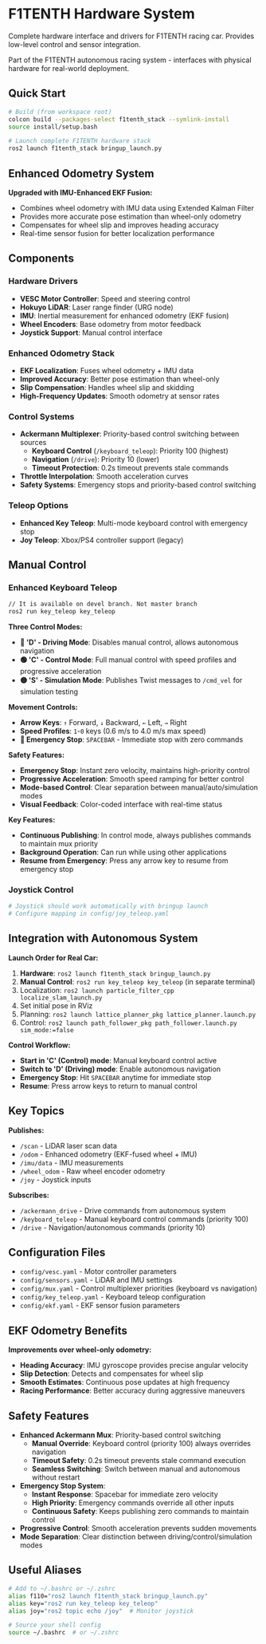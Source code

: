 # F1TENTH Hardware System

Complete hardware interface and drivers for F1TENTH racing car. Provides low-level control and sensor integration.

Part of the F1TENTH autonomous racing system - interfaces with physical hardware for real-world deployment.

## Quick Start

```bash
# Build (from workspace root)
colcon build --packages-select f1tenth_stack --symlink-install
source install/setup.bash

# Launch complete F1TENTH hardware stack
ros2 launch f1tenth_stack bringup_launch.py
```

## Enhanced Odometry System

**Upgraded with IMU-Enhanced EKF Fusion:**
- Combines wheel odometry with IMU data using Extended Kalman Filter
- Provides more accurate pose estimation than wheel-only odometry
- Compensates for wheel slip and improves heading accuracy
- Real-time sensor fusion for better localization performance

## Components

### Hardware Drivers
- **VESC Motor Controller**: Speed and steering control
- **Hokuyo LiDAR**: Laser range finder (URG node)
- **IMU**: Inertial measurement for enhanced odometry (EKF fusion)
- **Wheel Encoders**: Base odometry from motor feedback
- **Joystick Support**: Manual control interface

### Enhanced Odometry Stack
- **EKF Localization**: Fuses wheel odometry + IMU data
- **Improved Accuracy**: Better pose estimation than wheel-only
- **Slip Compensation**: Handles wheel slip and skidding
- **High-Frequency Updates**: Smooth odometry at sensor rates

### Control Systems
- **Ackermann Multiplexer**: Priority-based control switching between sources
  - **Keyboard Control** (`/keyboard_teleop`): Priority 100 (highest)
  - **Navigation** (`/drive`): Priority 10 (lower)
  - **Timeout Protection**: 0.2s timeout prevents stale commands
- **Throttle Interpolation**: Smooth acceleration curves
- **Safety Systems**: Emergency stops and priority-based control switching

### Teleop Options
- **Enhanced Key Teleop**: Multi-mode keyboard control with emergency stop
- **Joy Teleop**: Xbox/PS4 controller support (legacy)

## Manual Control

### Enhanced Keyboard Teleop
```bash
// It is available on devel branch. Not master branch
ros2 run key_teleop key_teleop
```

**Three Control Modes:**
- **🔵 'D' - Driving Mode**: Disables manual control, allows autonomous navigation
- **🟢 'C' - Control Mode**: Full manual control with speed profiles and progressive acceleration
- **🟡 'S' - Simulation Mode**: Publishes Twist messages to `/cmd_vel` for simulation testing

**Movement Controls:**
- **Arrow Keys**: `↑` Forward, `↓` Backward, `←` Left, `→` Right
- **Speed Profiles**: `1`-`0` keys (0.6 m/s to 4.0 m/s max speed)
- **🚨 Emergency Stop**: `SPACEBAR` - Immediate stop with zero commands

**Safety Features:**
- **Emergency Stop**: Instant zero velocity, maintains high-priority control
- **Progressive Acceleration**: Smooth speed ramping for better control
- **Mode-based Control**: Clear separation between manual/auto/simulation modes
- **Visual Feedback**: Color-coded interface with real-time status

**Key Features:**
- **Continuous Publishing**: In control mode, always publishes commands to maintain mux priority
- **Background Operation**: Can run while using other applications
- **Resume from Emergency**: Press any arrow key to resume from emergency stop

### Joystick Control
```bash
# Joystick should work automatically with bringup launch
# Configure mapping in config/joy_teleop.yaml
```

## Integration with Autonomous System

**Launch Order for Real Car:**
1. **Hardware**: `ros2 launch f1tenth_stack bringup_launch.py`
2. **Manual Control**: `ros2 run key_teleop key_teleop` (in separate terminal)
3. Localization: `ros2 launch particle_filter_cpp localize_slam_launch.py`
4. Set initial pose in RViz
5. Planning: `ros2 launch lattice_planner_pkg lattice_planner.launch.py`
6. Control: `ros2 launch path_follower_pkg path_follower.launch.py sim_mode:=false`

**Control Workflow:**
- **Start in 'C' (Control) mode**: Manual keyboard control active
- **Switch to 'D' (Driving) mode**: Enable autonomous navigation  
- **Emergency Stop**: Hit `SPACEBAR` anytime for immediate stop
- **Resume**: Press arrow keys to return to manual control

## Key Topics

**Publishes:**
- `/scan` - LiDAR laser scan data
- `/odom` - Enhanced odometry (EKF-fused wheel + IMU)
- `/imu/data` - IMU measurements
- `/wheel_odom` - Raw wheel encoder odometry
- `/joy` - Joystick inputs

**Subscribes:**
- `/ackermann_drive` - Drive commands from autonomous system
- `/keyboard_teleop` - Manual keyboard control commands (priority 100)
- `/drive` - Navigation/autonomous commands (priority 10)

## Configuration Files

- `config/vesc.yaml` - Motor controller parameters
- `config/sensors.yaml` - LiDAR and IMU settings  
- `config/mux.yaml` - Control multiplexer priorities (keyboard vs navigation)
- `config/key_teleop.yaml` - Keyboard teleop configuration
- `config/ekf.yaml` - EKF sensor fusion parameters

## EKF Odometry Benefits

**Improvements over wheel-only odometry:**
- **Heading Accuracy**: IMU gyroscope provides precise angular velocity
- **Slip Detection**: Detects and compensates for wheel slip
- **Smooth Estimates**: Continuous pose updates at high frequency
- **Racing Performance**: Better accuracy during aggressive maneuvers

## Safety Features

- **Enhanced Ackermann Mux**: Priority-based control switching
  - **Manual Override**: Keyboard control (priority 100) always overrides navigation
  - **Timeout Safety**: 0.2s timeout prevents stale command execution
  - **Seamless Switching**: Switch between manual and autonomous without restart
- **Emergency Stop System**: 
  - **Instant Response**: Spacebar for immediate zero velocity
  - **High Priority**: Emergency commands override all other inputs
  - **Continuous Safety**: Keeps publishing zero commands to maintain control
- **Progressive Control**: Smooth acceleration prevents sudden movements
- **Mode Separation**: Clear distinction between driving/control/simulation modes

## Useful Aliases

```bash
# Add to ~/.bashrc or ~/.zshrc
alias f110="ros2 launch f1tenth_stack bringup_launch.py"  
alias key="ros2 run key_teleop key_teleop"
alias joy="ros2 topic echo /joy"  # Monitor joystick

# Source your shell config
source ~/.bashrc  # or ~/.zshrc
```
